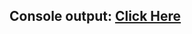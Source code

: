 ## Console output: [Click Here](https://drive.google.com/drive/u/1/folders/1fGD1eZvB-B-H1RJ59hmEcWYKNlFnOj-_)
